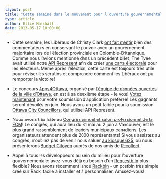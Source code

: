 ```yaml
---
layout: post
title: "Cette semaine dans le mouvement pour l’ouverture gouvernementale..."
type: article
author: Ellie Marshall
date: 2013-05-17 10:00:00
---
```

- Cette semaine, les Libéraux de Christy Clark [ont fait mentir](http://news.nationalpost.com/2013/05/14/b-c-polls-close-as-ndp-looks-to-end-12-years-of-liberal-rule/) bien des commentateurs en conservant le pouvoir avec un gouvernement majoritaire lors de l’élection provinciale en Colombie-Britannique. Comme nous l’avions mentionné dans un précédent billet, [The Tyee](http://www.tyee.ca/) avait utilisé notre [API Represent](https://represent.opennorth.ca/api) afin de créer [une carte électorale](http://election.thetyee.ca/) pour les électeurs. Même après l’élection, cette carte est toujours très utile pour réviser les scrutins et comprendre comment les Libéraux ont pu remporter la victoire! 

- Le concours [Apps4Ottawa](http://www.apps4ottawa.ca/), organisé par [l’équipe de données ouvertes de la ville d’Ottawa](http://ottawa.ca/en/open-data-ottawa), en est à sa deuxième étape - le vote! [Votez maintenant](http://www.apps4ottawa.ca/en/apps) pour votre soumission d’application préférée! Les gagnants seront dévoilés en juin. Nous avons un petit faible pour la soumission [Ottawa City Councillors](http://www.apps4ottawa.ca/en/apps/80), qui utilise l’API Represent.

- Nous avons très hâte au [Congrès annuel et salon professionnel de la FCM](http://www.fcm.ca/home/events/2013-annual-conference-and-trade-show.htm)! Le congrès, qui aura lieu du 31 mai au 2 juin à Vancouver, est le plus grand rassemblement de leaders municipaux canadiens. Les organisateurs attendent plus de 2000 représentants! Si vous assistez au congrès, n’oubliez pas de venir nous saluer [au kiosque 625](http://www.fcm.ca/Documents/events/AGM2013/2013_AGM_Trade_Show_Floor_Plan_BIL.pdf), où nous présenterons [Budget Citoyen](http://www.budgetcitoyen.com) auprès de nos amis de [Recollect](https://recollect.net/). 

- Appel à tous les développeurs au sein du milieu pour l’ouverture gouvernementale: avez-vous déjà eu besoin d’un [Requestb.in](http://requestb.in/) plus flexible? Nous avons récemment lancé
[Rackbin](https://github.com/opennorth/rackbin) - un postbin très simple créé sur Rack, facile à installer et à personnaliser. Amusez-vous!
